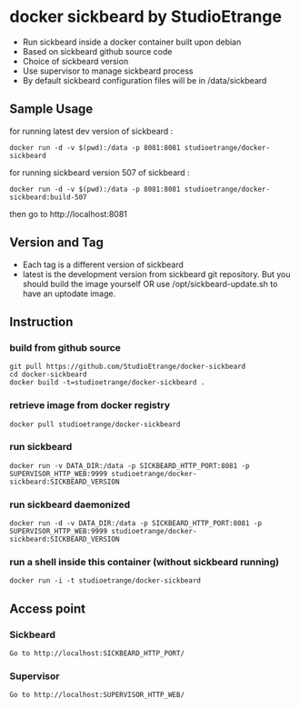 # docker sickbeard by StudioEtrange

* Run sickbeard inside a docker container built upon debian
* Based on sickbeard github source code
* Choice of sickbeard version
* Use supervisor to manage sickbeard process
* By default sickbeard configuration files will be in /data/sickbeard


## Sample Usage

for running latest dev version of sickbeard :

	docker run -d -v $(pwd):/data -p 8081:8081 studioetrange/docker-sickbeard

for running sickbeard version 507 of sickbeard :

	docker run -d -v $(pwd):/data -p 8081:8081 studioetrange/docker-sickbeard:build-507

then go to http://localhost:8081

## Version and Tag

* Each tag is a different version of sickbeard
* latest is the development version from sickbeard git repository. But you should build the image yourself OR use /opt/sickbeard-update.sh to have an uptodate image.

## Instruction 

### build from github source

	git pull https://github.com/StudioEtrange/docker-sickbeard
	cd docker-sickbeard
	docker build -t=studioetrange/docker-sickbeard .

### retrieve image from docker registry

	docker pull studioetrange/docker-sickbeard

### run sickbeard 

	docker run -v DATA_DIR:/data -p SICKBEARD_HTTP_PORT:8081 -p SUPERVISOR_HTTP_WEB:9999 studioetrange/docker-sickbeard:SICKBEARD_VERSION

### run sickbeard daemonized

	docker run -d -v DATA_DIR:/data -p SICKBEARD_HTTP_PORT:8081 -p SUPERVISOR_HTTP_WEB:9999 studioetrange/docker-sickbeard:SICKBEARD_VERSION


### run a shell inside this container (without sickbeard running)

	docker run -i -t studioetrange/docker-sickbeard

## Access point

### Sickbeard

	Go to http://localhost:SICKBEARD_HTTP_PORT/

### Supervisor

	Go to http://localhost:SUPERVISOR_HTTP_WEB/
